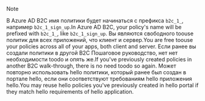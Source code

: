 > [!NOTE]
> <span data-ttu-id="4b1a7-101">В Azure AD B2C имя политики будет начинаться с префикса `b2c_1_`, например `b2c_1_sign_up`.</span><span class="sxs-lookup"><span data-stu-id="4b1a7-101">In Azure AD B2C, your policy's name will be prefixed with `b2c_1_`, like `b2c_1_sign_up`.</span></span>  <span data-ttu-id="4b1a7-102">Вы являются свободного toouse политик для всех приложений, что клиент и сервер.</span><span class="sxs-lookup"><span data-stu-id="4b1a7-102">You are free toouse your policies across all of your apps, both client and server.</span></span>  <span data-ttu-id="4b1a7-103">Если ранее вы создали политики в другой B2C Пошаговое руководство, нет нет необходимости toodo и опять же.</span><span class="sxs-lookup"><span data-stu-id="4b1a7-103">If you've previously created policies in another B2C walk-through, there is no need toodo so again.</span></span> <span data-ttu-id="4b1a7-104">Может повторно использовать hello политики, который ранее был создан в портале hello, если они соответствуют требованиям hello приложения hello.</span><span class="sxs-lookup"><span data-stu-id="4b1a7-104">You may reuse hello policies you've previously created in hello portal if they match hello requirements of hello application.</span></span>
> 
> 

